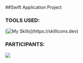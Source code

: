 ##Swift Application Project 
### TOOLS USED:
[![My Skills](https://skillicons.dev/icons?i=swift,photoshop,xcode,)](https://skillicons.dev)

### PARTICIPANTS:
<a href="https://github.com/MarlonGarciaBermejo/Wordle/graphs/contributors">
  <img src="https://contrib.rocks/image?repo=MarlonGarciaBermejo/Wordle" />
</a>
